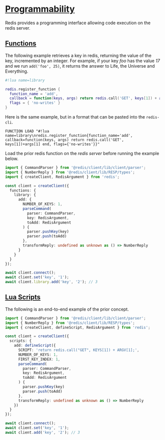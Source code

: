 # [Programmability](https://redis.io/docs/manual/programmability/)

Redis provides a programming interface allowing code execution on the redis server.

## [Functions](https://redis.io/docs/manual/programmability/functions-intro/)

The following example retrieves a key in redis, returning the value of the key, incremented by an integer. For example, if your key _foo_ has the value _17_ and we run `add('foo', 25)`, it returns the answer to Life, the Universe and Everything.

```lua
#!lua name=library

redis.register_function {
  function_name = 'add',
  callback = function(keys, args) return redis.call('GET', keys[1]) + args[1] end,
  flags = { 'no-writes' }
}
```

Here is the same example, but in a format that can be pasted into the `redis-cli`.

```
FUNCTION LOAD "#!lua name=library\nredis.register_function{function_name='add', callback=function(keys, args) return redis.call('GET', keys[1])+args[1] end, flags={'no-writes'}}"
```

Load the prior redis function on the _redis server_ before running the example below.

```typescript
import { CommandParser } from '@redis/client/lib/client/parser';
import { NumberReply } from '@redis/client/lib/RESP/types';
import { createClient, RedisArgument } from 'redis';

const client = createClient({
  functions: {
    library: {
      add: {
        NUMBER_OF_KEYS: 1,
        parseCommand(
          parser: CommandParser,
          key: RedisArgument,
          toAdd: RedisArgument
        ) {
          parser.pushKey(key)
          parser.push(toAdd)
        },
        transformReply: undefined as unknown as () => NumberReply
      }
    }
  }
});

await client.connect();
await client.set('key', '1');
await client.library.add('key', '2'); // 3
```

## [Lua Scripts](https://redis.io/docs/manual/programmability/eval-intro/)

The following is an end-to-end example of the prior concept.

```typescript
import { CommandParser } from '@redis/client/lib/client/parser';
import { NumberReply } from '@redis/client/lib/RESP/types';
import { createClient, defineScript, RedisArgument } from 'redis';

const client = createClient({
  scripts: {
    add: defineScript({
      SCRIPT: 'return redis.call("GET", KEYS[1]) + ARGV[1];',
      NUMBER_OF_KEYS: 1,
      FIRST_KEY_INDEX: 1,
      parseCommand(
        parser: CommandParser,
        key: RedisArgument,
        toAdd: RedisArgument
      ) {
        parser.pushKey(key)
        parser.push(toAdd)
      },
      transformReply: undefined as unknown as () => NumberReply
    })
  }
});

await client.connect();
await client.set('key', '1');
await client.add('key', '2'); // 3
```
